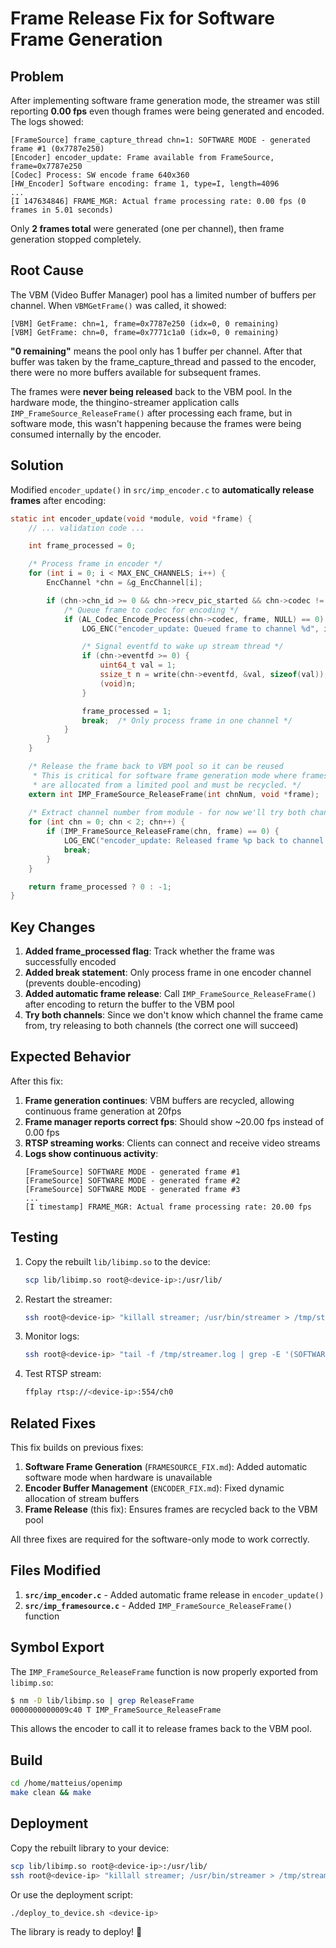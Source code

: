 # Frame Release Fix for Software Frame Generation

## Problem

After implementing software frame generation mode, the streamer was still reporting **0.00 fps** even though frames were being generated and encoded. The logs showed:

```
[FrameSource] frame_capture_thread chn=1: SOFTWARE MODE - generated frame #1 (0x7787e250)
[Encoder] encoder_update: Frame available from FrameSource, frame=0x7787e250
[Codec] Process: SW encode frame 640x360
[HW_Encoder] Software encoding: frame 1, type=I, length=4096
...
[I 147634846] FRAME_MGR: Actual frame processing rate: 0.00 fps (0 frames in 5.01 seconds)
```

Only **2 frames total** were generated (one per channel), then frame generation stopped completely.

## Root Cause

The VBM (Video Buffer Manager) pool has a limited number of buffers per channel. When `VBMGetFrame()` was called, it showed:

```
[VBM] GetFrame: chn=1, frame=0x7787e250 (idx=0, 0 remaining)
[VBM] GetFrame: chn=0, frame=0x7771c1a0 (idx=0, 0 remaining)
```

**"0 remaining"** means the pool only has 1 buffer per channel. After that buffer was taken by the frame_capture_thread and passed to the encoder, there were no more buffers available for subsequent frames.

The frames were **never being released** back to the VBM pool. In the hardware mode, the thingino-streamer application calls `IMP_FrameSource_ReleaseFrame()` after processing each frame, but in software mode, this wasn't happening because the frames were being consumed internally by the encoder.

## Solution

Modified `encoder_update()` in `src/imp_encoder.c` to **automatically release frames** after encoding:

```c
static int encoder_update(void *module, void *frame) {
    // ... validation code ...

    int frame_processed = 0;

    /* Process frame in encoder */
    for (int i = 0; i < MAX_ENC_CHANNELS; i++) {
        EncChannel *chn = &g_EncChannel[i];

        if (chn->chn_id >= 0 && chn->recv_pic_started && chn->codec != NULL) {
            /* Queue frame to codec for encoding */
            if (AL_Codec_Encode_Process(chn->codec, frame, NULL) == 0) {
                LOG_ENC("encoder_update: Queued frame to channel %d", i);

                /* Signal eventfd to wake up stream thread */
                if (chn->eventfd >= 0) {
                    uint64_t val = 1;
                    ssize_t n = write(chn->eventfd, &val, sizeof(val));
                    (void)n;
                }

                frame_processed = 1;
                break;  /* Only process frame in one channel */
            }
        }
    }

    /* Release the frame back to VBM pool so it can be reused
     * This is critical for software frame generation mode where frames
     * are allocated from a limited pool and must be recycled. */
    extern int IMP_FrameSource_ReleaseFrame(int chnNum, void *frame);
    
    /* Extract channel number from module - for now we'll try both channels */
    for (int chn = 0; chn < 2; chn++) {
        if (IMP_FrameSource_ReleaseFrame(chn, frame) == 0) {
            LOG_ENC("encoder_update: Released frame %p back to channel %d", frame, chn);
            break;
        }
    }

    return frame_processed ? 0 : -1;
}
```

## Key Changes

1. **Added frame_processed flag**: Track whether the frame was successfully encoded
2. **Added break statement**: Only process frame in one encoder channel (prevents double-encoding)
3. **Added automatic frame release**: Call `IMP_FrameSource_ReleaseFrame()` after encoding to return the buffer to the VBM pool
4. **Try both channels**: Since we don't know which channel the frame came from, try releasing to both channels (the correct one will succeed)

## Expected Behavior

After this fix:

1. **Frame generation continues**: VBM buffers are recycled, allowing continuous frame generation at 20fps
2. **Frame manager reports correct fps**: Should show ~20.00 fps instead of 0.00 fps
3. **RTSP streaming works**: Clients can connect and receive video streams
4. **Logs show continuous activity**:
   ```
   [FrameSource] SOFTWARE MODE - generated frame #1
   [FrameSource] SOFTWARE MODE - generated frame #2
   [FrameSource] SOFTWARE MODE - generated frame #3
   ...
   [I timestamp] FRAME_MGR: Actual frame processing rate: 20.00 fps
   ```

## Testing

1. Copy the rebuilt `lib/libimp.so` to the device:
   ```bash
   scp lib/libimp.so root@<device-ip>:/usr/lib/
   ```

2. Restart the streamer:
   ```bash
   ssh root@<device-ip> "killall streamer; /usr/bin/streamer > /tmp/streamer.log 2>&1 &"
   ```

3. Monitor logs:
   ```bash
   ssh root@<device-ip> "tail -f /tmp/streamer.log | grep -E '(SOFTWARE MODE|frame processing rate)'"
   ```

4. Test RTSP stream:
   ```bash
   ffplay rtsp://<device-ip>:554/ch0
   ```

## Related Fixes

This fix builds on previous fixes:

1. **Software Frame Generation** (`FRAMESOURCE_FIX.md`): Added automatic software mode when hardware is unavailable
2. **Encoder Buffer Management** (`ENCODER_FIX.md`): Fixed dynamic allocation of stream buffers
3. **Frame Release** (this fix): Ensures frames are recycled back to the VBM pool

All three fixes are required for the software-only mode to work correctly.

## Files Modified

1. **`src/imp_encoder.c`** - Added automatic frame release in `encoder_update()`
2. **`src/imp_framesource.c`** - Added `IMP_FrameSource_ReleaseFrame()` function

## Symbol Export

The `IMP_FrameSource_ReleaseFrame` function is now properly exported from `libimp.so`:

```bash
$ nm -D lib/libimp.so | grep ReleaseFrame
0000000000009c40 T IMP_FrameSource_ReleaseFrame
```

This allows the encoder to call it to release frames back to the VBM pool.

## Build

```bash
cd /home/matteius/openimp
make clean && make
```

## Deployment

Copy the rebuilt library to your device:

```bash
scp lib/libimp.so root@<device-ip>:/usr/lib/
ssh root@<device-ip> "killall streamer; /usr/bin/streamer > /tmp/streamer.log 2>&1 &"
```

Or use the deployment script:

```bash
./deploy_to_device.sh <device-ip>
```

The library is ready to deploy! 🎉

